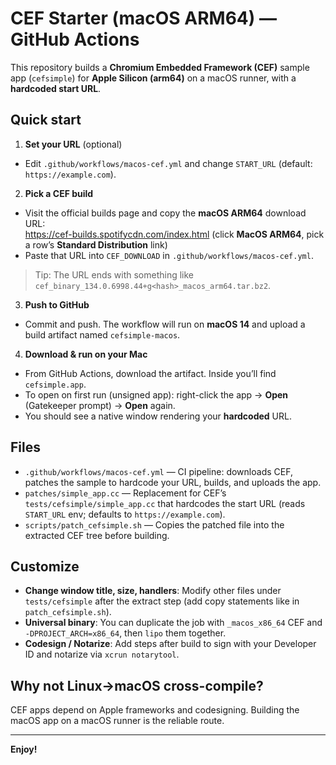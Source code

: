 # CEF Starter (macOS ARM64) — GitHub Actions

This repository builds a **Chromium Embedded Framework (CEF)** sample app (`cefsimple`) for **Apple Silicon (arm64)** on a macOS runner, with a **hardcoded start URL**.

## Quick start

1) **Set your URL** (optional)
- Edit `.github/workflows/macos-cef.yml` and change `START_URL` (default: `https://example.com`).

2) **Pick a CEF build**
- Visit the official builds page and copy the **macOS ARM64** download URL:  
  https://cef-builds.spotifycdn.com/index.html  (click **MacOS ARM64**, pick a row’s **Standard Distribution** link)
- Paste that URL into `CEF_DOWNLOAD` in `.github/workflows/macos-cef.yml`.

> Tip: The URL ends with something like `cef_binary_134.0.6998.44+g<hash>_macos_arm64.tar.bz2`.

3) **Push to GitHub**
- Commit and push. The workflow will run on **macOS 14** and upload a build artifact named `cefsimple-macos`.

4) **Download & run on your Mac**
- From GitHub Actions, download the artifact. Inside you’ll find `cefsimple.app`.
- To open on first run (unsigned app): right-click the app → **Open** (Gatekeeper prompt) → **Open** again.
- You should see a native window rendering your **hardcoded** URL.

## Files

- `.github/workflows/macos-cef.yml` — CI pipeline: downloads CEF, patches the sample to hardcode your URL, builds, and uploads the app.
- `patches/simple_app.cc` — Replacement for CEF’s `tests/cefsimple/simple_app.cc` that hardcodes the start URL (reads `START_URL` env; defaults to `https://example.com`).
- `scripts/patch_cefsimple.sh` — Copies the patched file into the extracted CEF tree before building.

## Customize

- **Change window title, size, handlers**: Modify other files under `tests/cefsimple` after the extract step (add copy statements like in `patch_cefsimple.sh`).
- **Universal binary**: You can duplicate the job with `_macos_x86_64` CEF and `-DPROJECT_ARCH=x86_64`, then `lipo` them together.
- **Codesign / Notarize**: Add steps after build to sign with your Developer ID and notarize via `xcrun notarytool`.

## Why not Linux→macOS cross-compile?

CEF apps depend on Apple frameworks and codesigning. Building the macOS app on a macOS runner is the reliable route.

---

**Enjoy!**
